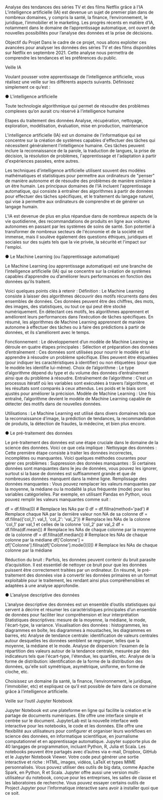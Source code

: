 Analyse des tendances des séries TV et des films Netflix grâce à l'IA
L’intelligence artificielle (IA) est devenue un sujet de premier plan dans de nombreux domaines, y compris la santé, la finance, l’environnement, le juridique, l’immobilier et le marketing. Les progrès récents en matière d’IA, notamment dans le domaine de l’apprentissage automatique, ont ouvert de nouvelles possibilités pour l’analyse des données et la prise de décisions.

Objectif du Projet
Dans le cadre de ce projet, nous allons exploiter ces avancées pour analyser les données des séries TV et des films disponibles sur Netflix en septembre 2021. Cette analyse nous permettra de comprendre les tendances et les préférences du public.

Veille IA

Voulant pousser votre apprentissage de l’intelligence artificielle, vous réalisez
une veille sur les différents aspects suivants. Définissez simplement ce qu’est :

● L’intelligence artificielle

Toute technologie algorithmique qui permet de résoudre des problèmes complexes qu’on aurait cru réservé à l’intelligence humaine

Etapes du traitement des données
Analyse, récupération, nettoyage, exploration, modélisation, évaluation, mise en production, maintenance

L'intelligence artificielle (IA) est un domaine de l'informatique qui se concentre sur la création de systèmes capables d'effectuer des tâches qui nécessitent généralement l'intelligence humaine. Ces tâches peuvent inclure la reconnaissance de la parole, la traduction de langues, la prise de décision, la résolution de problèmes, l'apprentissage et l'adaptation à partir d'expériences passées, entre autres.

Les techniques d'intelligence artificielle utilisent souvent des modèles mathématiques et statistiques pour permettre aux ordinateurs de "penser" de manière autonome et de résoudre des problèmes de manière similaire à un être humain. Les principaux domaines de l'IA incluent l'apprentissage automatique, qui consiste à entraîner des algorithmes à partir de données pour effectuer des tâches spécifiques, et le traitement du langage naturel, qui vise à permettre aux ordinateurs de comprendre et de générer un langage humain.

L'IA est devenue de plus en plus répandue dans de nombreux aspects de la vie quotidienne, des recommandations de produits en ligne aux voitures autonomes en passant par les systèmes de soins de santé. Son potentiel à transformer de nombreux secteurs de l'économie et de la société est immense, mais il soulève également des questions éthiques, juridiques et sociales sur des sujets tels que la vie privée, la sécurité et l'impact sur l'emploi.


● Le Machine Learning (ou l’apprentissage automatique)

 Le Machine Learning (ou apprentissage automatique) est une branche de l’intelligence artificielle (IA) qui se concentre sur la création de systèmes capables d’apprendre ou d’améliorer leurs performances en fonction des données qu’ils traitent.


 Voici quelques points clés à retenir :
Définition : Le Machine Learning consiste à laisser des algorithmes découvrir des motifs récurrents dans des ensembles de données. Ces données peuvent être des chiffres, des mots, des images, des statistiques, ou tout ce qui peut être stocké numériquement. En détectant ces motifs, les algorithmes apprennent et améliorent leurs performances dans l’exécution de tâches spécifiques. En résumé, les algorithmes de Machine Learning apprennent de manière autonome à effectuer des tâches ou à faire des prédictions à partir de données, et ils s’améliorent avec le temps.


Fonctionnement : Le développement d’un modèle de Machine Learning se déroule en quatre étapes principales :
Sélection et préparation des données d’entraînement : Ces données sont utilisées pour nourrir le modèle et lui apprendre à résoudre un problème spécifique. Elles peuvent être étiquetées (pour indiquer les caractéristiques à identifier) ou non étiquetées (pour que le modèle les identifie lui-même).
Choix de l’algorithme : Le type d’algorithme dépend du type et du volume des données d’entraînement ainsi que du problème à résoudre.
Entraînement de l’algorithme : C’est un processus itératif où les variables sont exécutées à travers l’algorithme, et les résultats sont comparés à ceux attendus. Les poids et le biais sont ajustés pour améliorer la précision.
Modèle de Machine Learning : Une fois entraîné, l’algorithme devient le modèle de Machine Learning capable de détecter des motifs dans de nouvelles données.

Utilisations : Le Machine Learning est utilisé dans divers domaines tels que la reconnaissance d’image, la prédiction de tendances, la recommandation de produits, la détection de fraudes, la médecine, et bien plus encore.


● Le pré-traitement des données

Le pré-traitement des données est une étape cruciale dans le domaine de la science des données. Voici ce que cela implique :
Nettoyage des données : Cette première étape consiste à traiter les données incorrectes, incomplètes ou manquantes. Voici quelques méthodes courantes pour gérer ces problèmes :
Suppression des données manquantes : Si certaines données sont manquantes dans le jeu de données, vous pouvez les ignorer, surtout si la base de données est suffisamment grande et que de nombreuses données manquent dans la même ligne.
Remplissage des données manquantes : Vous pouvez remplacer les valeurs manquantes par la moyenne, la médiane ou la modalité la plus fréquente (mode) pour les variables catégorielles. Par exemple, en utilisant Pandas en Python, vous pouvez remplir les valeurs manquantes comme suit :

df = df.fillna(0)  # Remplace les NAs par 0
df = df.fillna(method='pad')  # Remplace chaque NA par la dernière valeur non NA de sa colonne
df = df.fillna({'col_1': val_1, 'col_2': 'val_2'})  # Remplace les NAs de la colonne 'col_1' par val_1 et celles de la colonne 'col_2' par val_2
df = df.fillna(df.mean())  # Remplace les NAs de chaque colonne par la moyenne de la colonne
df = df.fillna(df.median())  # Remplace les NAs de chaque colonne par la médiane
df['Colonne'] = df['Colonne'].fillna(df['Colonne'].mode()[0])  # Remplace les NAs de chaque colonne par la médiane

Réduction du bruit : Parfois, les données peuvent contenir du bruit parasite d’acquisition. Il est essentiel de nettoyer ce bruit pour que les données puissent être correctement traitées par un ordinateur.
En résumé, le pré-traitement des données vise à convertir les données primaires en un format exploitable pour le traitement, les rendant ainsi plus compréhensibles et adaptées à une analyse approfondie. 

● L’analyse descriptive des données

L’analyse descriptive des données est un ensemble d’outils statistiques qui servent à décrire et résumer les caractéristiques principales d’un ensemble de données pour faciliter leur compréhension et leur interprétation 
Statistiques descriptives:
mesure de la moyenne, la médiane, le mode, l'écart-type, la variance.
Visualisation des données :
histogrammes, les diagrammes en boîte, les diagrammes à moustaches, les diagrammes en barres, etc
Analyse de tendance centrale: 
identification de valeurs centrales autour desquelles les données semblent se regrouper, telles que la moyenne, la médiane et le mode.
Analyse de dispersion: 
l'examen de la répartition des valeurs autour de la tendance centrale, mesurée par des indicateurs tels que l'écart-type, l'étendue, les quartiles, etc.
Analyse de la forme de distribution:
identification de la forme de la distribution des données, qu'elle soit symétrique, asymétrique, uniforme, en forme de cloche, etc.


Choisissez un domaine (la santé, la finance, l’environnement, le juridique,
l’immobilier, etc) et expliquez ce qu’il est possible de faire dans ce domaine
grâce à l’intelligence artificielle.



Veille sur l’outil Jupyter Notebook

Jupyter Notebook est une plateforme en ligne qui facilite la création et le partage de documents numériques. Elle offre une interface simple et centrée sur le document. JupyterLab est la nouvelle interface web interactive pour les notebooks, le code et les données. Elle offre une flexibilité aux utilisateurs pour configurer et organiser leurs workflows en science des données, en informatique scientifique, en journalisme computationnel et en apprentissage automatique. Jupyter supporte plus de 40 langages de programmation, incluant Python, R, Julia et Scala. Les notebooks peuvent être partagés avec d’autres via e-mail, Dropbox, GitHub et le Jupyter Notebook Viewer. Votre code peut générer une sortie interactive et riche : HTML, images, vidéos, LaTeX et types MIME personnalisés. Vous pouvez utiliser des outils de big data, comme Apache Spark, en Python, R et Scala. Jupyter offre aussi une version multi-utilisateur du notebook, conçue pour les entreprises, les salles de classe et les laboratoires de recherche. Vous pouvez essayer certains outils de Project Jupyter pour l’informatique interactive sans avoir à installer quoi que ce soit. 

